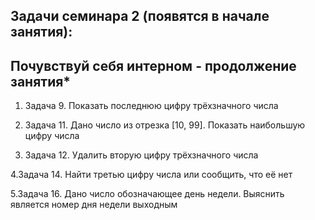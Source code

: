 ## Задачи семинара 2 (появятся в начале занятия):
## Почувствуй себя интерном - продолжение занятия*

1. Задача 9. Показать последнюю цифру трёхзначного числа

2. Задача 11. Дано число из отрезка [10, 99]. Показать наибольшую цифру числа

3. Задача 12. Удалить вторую цифру трёхзначного числа

4.Задача 14. Найти третью цифру числа или сообщить, что её нет

5.Задача 16. Дано число обозначающее день недели. Выяснить является номер дня недели выходным
